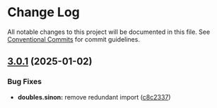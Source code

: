 # Change Log

All notable changes to this project will be documented in this file.
See [Conventional Commits](https://conventionalcommits.org) for commit guidelines.

## [3.0.1](https://github.com/suites-dev/suites/compare/@suites/doubles.sinon@3.0.0...@suites/doubles.sinon@3.0.1) (2025-01-02)


### Bug Fixes

* **doubles.sinon:** remove redundant import ([c8c2337](https://github.com/suites-dev/suites/commit/c8c23378fde83e1ad34cead9919119a84d4447ce))
